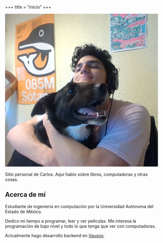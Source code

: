 +++
title = "inicio"
+++

![Tintan y yo](/images/tintan_y_yo.jpg)

Sitio personal de Carlos. Aquí hablo sobre libros,
computadoras y otras cosas.

## Acerca de mí

Estudiante de ingeniería en computación por la Universidad Autónoma del Estado de 
México.


Dedico mi tiempo a programar, leer y ver películas. Me interesa la programación de bajo nivel y 
todo lo que tenga que ver con computadoras.

Actualmente hago desarrollo backend en [Vauxoo](https://www.vauxoo.com/).

